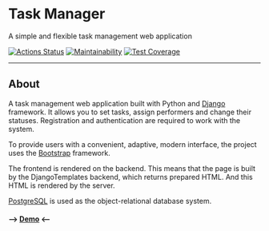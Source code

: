 <h1>Task Manager</h1>

<p>
A simple and flexible task management web application
</p>

[![Actions Status](https://github.com/blacksmokezip/python-project-52/actions/workflows/hexlet-check.yml/badge.svg)](https://github.com/blacksmokezip/python-project-52/actions)
[![Maintainability](https://api.codeclimate.com/v1/badges/9c9b7618329e7e594079/maintainability)](https://codeclimate.com/github/blacksmokezip/python-project-52/maintainability)
[![Test Coverage](https://api.codeclimate.com/v1/badges/9c9b7618329e7e594079/test_coverage)](https://codeclimate.com/github/blacksmokezip/python-project-52/test_coverage)

---

## About

A task management web application built with Python and [Django](https://www.djangoproject.com/) framework. It allows you to set tasks, assign performers and change their statuses. Registration and authentication are required to work with the system.

To provide users with a convenient, adaptive, modern interface, the project uses the [Bootstrap](https://getbootstrap.com/) framework.

The frontend is rendered on the backend. This means that the page is built by the DjangoTemplates backend, which returns prepared HTML. And this HTML is rendered by the server.

[PostgreSQL](https://www.postgresql.org/) is used as the object-relational database system.

#### --> [Demo](https://task-manager-crsd.onrender.com) <--
